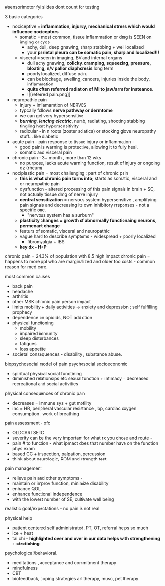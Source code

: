 #sensorimotor 
fyi slides dont count for testing 

3 basic categories
- nociceptive = **inflammation, injuruy, mechanical stress which would influence nociceptors**
	- somatic  = most common, tissue inflammation or dmg is SEEN on imging or eyes 
		- achy, dull, deep gnawing, sharp stabbing + well localized 
		- your **parietal pleura can be somatic pain, sharp and localized!!!**
	- visceral = seen in imaging, BV and internal organs
		- dull achy gnawing, **colicky, cramping, squeezing, pressure, bloating, n/v pallor diaphoresis** long term 
		- poorly localized, diffuse pain. 
		- can be blockage, swelling, cancers, injuries inside the body, inflammation  
		- **quite often referred radiation of MI to jaw/arm for insteance.**
		- ![[referred pain.png]]
- neuropathic pain 
	- injury + inflamamtion of NERVES 
	- typcally follows **nerve pathway or dermtome**
	- we can get very hypersensitive 
	- ***burning***, ***lancing electric***, numb, radiating, shooting stabbing tingling heat hypersensitivity 
	- radicular - in n roots (zoster sciatica) or stocking glove neuropathy stuff... like diabetic 
- acute pain - pain response to tissue injury or inflammation - 
	- good pain is warning is protective, allowing it to fully heal. 
	- somatic and visceral pain 
- chronic pain - 3+ month , more than 12 wks 
	- no purpose, lacks acute warning function, result of injury or ongoing dz (rheum) 
- nociplastic pain = most challenging ; part of chronic pain 
	- **this is what chronic pain turns into**; starts as somatic, visceral and or neuropathic pain 
	- dysfunction - altered processing of this pain signals in brain + SC, not actually tissue dmg of nerve injury 
	- **central sensitization** = nervous system hypersensitive , amplifying pain signals and decreasing its own inhibitory rrsponses - not a specific one. 
		- "nervous system has a sunburn"
	- **plasticity changes = growth of abnormally functionaing neurons, permenant change**
	- featurs of somatic, visceral and neuropathic
	- vague hard to describe symptoms - widespread + poorly localized
		- fibromyalgia + IBS
	- **key dx - H+P** 

chronic pain = 24.3% of population with 8.5 high impact chronic pain = happens to more ppl who are marginalized and older too 
costs - common reason for med care. 

most common causes
- back pain 
- headache
- arthritis 
- other MSK 
chronic pain person impact 
- limits mobility + daily activities -> anxiety and depression ; self fulfilling prophecy 
- dependence on opioids, NOT addiction 
- physical functioning 
	- mobility 
	- impaired immunity 
	- sleep disturbances
	- fatigues 
	- loss appetite 
- societal consequences - disability , substance abuse. 

biopsychosocial model of pain 
psychosocial socioeconomic
- spiritual physical 
social functining 
- diminished relationsips etc sexual function + intimacy + decreased recreational and social activities 

physical consequences of chronic pain 
- decreases = immune sys + gut motility 
- inc = HR, peripheral vascular resistance , bp, cardiac oxygen consumption , work of breathing 

pain assessment - ofc 
- OLDCARTSETC
- severity can be the very important for what rx you chose and route - 
- pain # to function - what ipmact does that number have on the function 
phys exam 
- based CC + inspection, palpation, percussion 
- think about neurologic, ROM and strength test 

pain management 
- relieve pain and other symptoms - 
- maintain or improv function, minimize disability 
- enhance QOL 
- enhance functional independence 
- with the lowest number of SE, cultivate well being

realistic goal/expectations - no pain is not real 

physical help 
- patient centered self administrated. PT, OT, referral helps so much 
- ice + heat
- tai chi - **highlighted over and over in our data helps with strengthening + stretiching**

psychological/behavioral. 
- meditations , acceptance and commitment therapy 
- mindfulness 
- CBT 
- biofeedback, coping strategies art therapy, musc, pet therapy 





